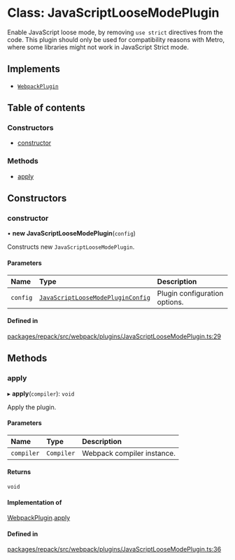 # Class: JavaScriptLooseModePlugin

Enable JavaScript loose mode, by removing `use strict` directives from the code.
This plugin should only be used for compatibility reasons with Metro, where some libraries
might not work in JavaScript Strict mode.

## Implements

- [`WebpackPlugin`](../interfaces/WebpackPlugin.md)

## Table of contents

### Constructors

- [constructor](./JavaScriptLooseModePlugin.md#constructor)

### Methods

- [apply](./JavaScriptLooseModePlugin.md#apply)

## Constructors

### constructor

• **new JavaScriptLooseModePlugin**(`config`)

Constructs new `JavaScriptLooseModePlugin`.

#### Parameters

| Name | Type | Description |
| :------ | :------ | :------ |
| `config` | [`JavaScriptLooseModePluginConfig`](../interfaces/JavaScriptLooseModePluginConfig.md) | Plugin configuration options. |

#### Defined in

[packages/repack/src/webpack/plugins/JavaScriptLooseModePlugin.ts:29](https://github.com/callstack/repack/blob/a78f6b9/packages/repack/src/webpack/plugins/JavaScriptLooseModePlugin.ts#L29)

## Methods

### apply

▸ **apply**(`compiler`): `void`

Apply the plugin.

#### Parameters

| Name | Type | Description |
| :------ | :------ | :------ |
| `compiler` | `Compiler` | Webpack compiler instance. |

#### Returns

`void`

#### Implementation of

[WebpackPlugin](../interfaces/WebpackPlugin.md).[apply](../interfaces/WebpackPlugin.md#apply)

#### Defined in

[packages/repack/src/webpack/plugins/JavaScriptLooseModePlugin.ts:36](https://github.com/callstack/repack/blob/a78f6b9/packages/repack/src/webpack/plugins/JavaScriptLooseModePlugin.ts#L36)
